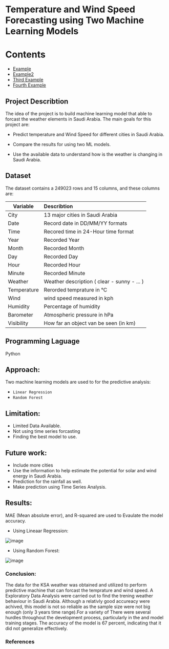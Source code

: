 
# Temperature and Wind Speed Forecasting using Two Machine Learning Models

# Contents
- [Example](#example)
- [Example2](#example2)
- [Third Example](#third-example)
- [Fourth Example](#fourth-examplehttpwwwfourthexamplecom)


## Project Describtion

The idea of the project is to build machine learning model that able to forcast the weather elements in Saudi Arabia. The main goals for this project are:

- Predict temperature and Wind Speed for different cities in Saudi Arabia.

- Compare the results for using two ML models.

- Use the available data to understand how is the weather is changing in Saudi Arabia.


## Dataset

The dataset contains a 249023 rows and 15 columns, and these columns are:

| Variable | Describtion      |
| ------------- |:-------------| 
| City    | 13 major cities in Saudi Arabia |
| Date      | Record date in DD/MM/YY formats
| Time | Recored time in 24-Hour time format|
|Year|Recorded Year|
|Month|Recorded Month |
|Day| Recorded Day |
|Hour| Recorded Hour|
|Minute| Recorded Minute |
|Weather| Weather description ( clear - sunny - ... )|  
|Temperature| Rerorded temprature in °C| 
|Wind| wind speed measured in kph| 
|Humidity| Percentage of humidity|
|Barometer| Atmospheric pressure in  hPa|
|Visibility| How far an object van be seen (in km)|


## Programming Laguage
Python

## Approach:

Two machine learning models are used to for the predictive analysis:
- `Linear Regression`
- `Random Forest`

## Limitation:
- Limited Data Available.
- Not using time series forcasting
- Finding the best model to use.
## Future work:
- Include more cities
- Use the information to help estimate the potential for solar and wind energy in Saudi Arabia.
- Prediction for the rainfall as well.
- Make prediction using Time Series Analysis.


## Results:
MAE (Mean absolute error), and R-squared are used to Evaulate the model accuracy.
- Using Lineaar Regression:

![image](https://user-images.githubusercontent.com/86031983/148729592-0b21ef80-de7f-4798-8850-c04f8541814e.png)

- Using Random Forest:

![image](https://user-images.githubusercontent.com/86031983/148729628-daa2a906-a45c-4e31-8ec8-c26e77edc907.png)


### Conclusion:
The data for the KSA weather was obtained and utilized to perform predictive machine that can forcast the temprature and wind speed. A Exploratory Data Analysis were carried out to find the trening weather behaviour in Saudi Arabia. Although a relativly good accureacy were achived, this model is not so reliable as the sample size were not big enough (only 3 years time range).For a variety of There were several hurdles throughout the development process, particularly in the and model training stages. The accuracy of the model is 67 percent, indicating that it did not generalize effectively.
### References
